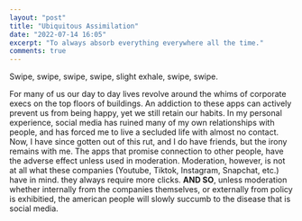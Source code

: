 ```yaml
---
layout: "post"
title: "Ubiquitous Assimilation"
date: "2022-07-14 16:05"
excerpt: "To always absorb everything everywhere all the time."
comments: true
---
```


Swipe, swipe, swipe, swipe, slight exhale, swipe, swipe.

For many of us our day to day lives revolve around the whims of corporate execs on the top floors of buildings. An addiction to these apps can actively prevent us from being happy, yet we still retain our habits. In my personal experience, social media has ruined many of my own relationships with people, and has forced me to live a secluded life with almost no contact. Now, I have since gotten out of this rut, and I do have friends, but the irony remains with me. The apps that promise connection to other people, have the adverse effect unless used in moderation. Moderation, however, is not at all what these companies (Youtube, Tiktok, Instagram, Snapchat, etc.) have in mind. they always require more clicks. **AND SO**, unless moderation whether internally from the companies themselves, or externally from policy is exhibitied, the american people will slowly succumb to the disease that is social media. 
